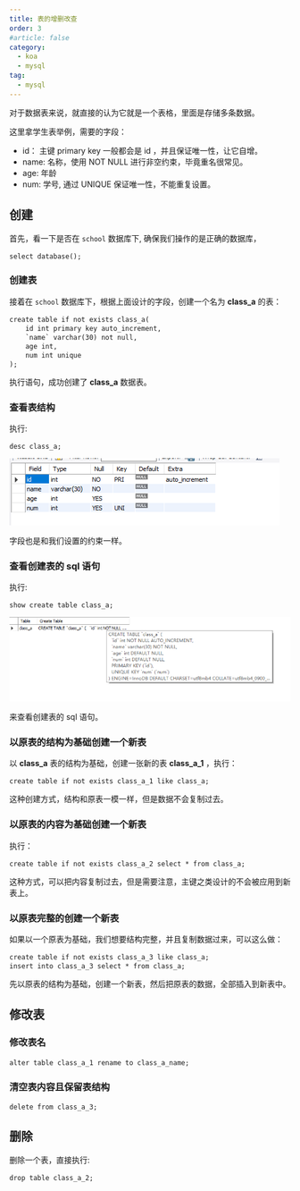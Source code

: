 ```yaml
---
title: 表的增删改查
order: 3
#article: false
category:
  - koa
  - mysql
tag:
  - mysql
---
```


对于数据表来说，就直接的认为它就是一个表格，里面是存储多条数据。

这里拿学生表举例，需要的字段：

- id： 主键 primary key 一般都会是 id ，并且保证唯一性，让它自增。
- name: 名称，使用 NOT NULL 进行非空约束，毕竟重名很常见。
- age: 年龄
- num: 学号, 通过 UNIQUE 保证唯一性，不能重复设置。

## 创建

首先，看一下是否在 `school` 数据库下, 确保我们操作的是正确的数据库，

```shell
select database();
```

### 创建表

接着在 `school` 数据库下，根据上面设计的字段，创建一个名为 **class_a** 的表：

```shell
create table if not exists class_a(
	id int primary key auto_increment,
    `name` varchar(30) not null,
    age int,
    num int unique
);
```

执行语句，成功创建了 **class_a** 数据表。

### 查看表结构

执行:

```shell
desc class_a;
```

![](images/sql1.png)

字段也是和我们设置的约束一样。

### 查看创建表的 sql 语句

执行: 

```shell
show create table class_a;
```

![](images/sql2.png)

来查看创建表的 sql 语句。

### 以原表的结构为基础创建一个新表

以 **class_a** 表的结构为基础，创建一张新的表 **class_a_1** ，执行：

```shell
create table if not exists class_a_1 like class_a;
```

这种创建方式，结构和原表一模一样，但是数据不会复制过去。

### 以原表的内容为基础创建一个新表

执行：

```shell
create table if not exists class_a_2 select * from class_a;
```

这种方式，可以把内容复制过去，但是需要注意，主键之类设计的不会被应用到新表上。

### 以原表完整的创建一个新表

如果以一个原表为基础，我们想要结构完整，并且复制数据过来，可以这么做：

```shell
create table if not exists class_a_3 like class_a;
insert into class_a_3 select * from class_a;
```

先以原表的结构为基础，创建一个新表，然后把原表的数据，全部插入到新表中。

## 修改表

### 修改表名

```shell
alter table class_a_1 rename to class_a_name;
```

### 清空表内容且保留表结构

```shell
delete from class_a_3;
```

## 删除

删除一个表，直接执行:

```shell
drop table class_a_2;
```
